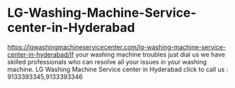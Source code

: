 # LG-Washing-Machine-Service-center-in-Hyderabad
https://lgwashingmachineservicecenter.com/lg-washing-machine-service-center-in-hyderabad/If your washing machine troubles just dial us we have skilled professionals who can resolve all your issues in your washing machine.  LG Washing Machine Service center in Hyderabad click to call us : 9133393345,9133393346 
